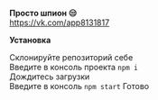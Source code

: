 <b>Просто шпион 😒</b>
<br>
https://vk.com/app8131817
<br>

<b>Установка</b>

<text>
Склонируйте репозиторий себе <br/>
Введите в консоль проекта <code>npm i</code> <br/>
Дождитесь загрузки <br/>
Введите в консоль <code>npm start</code>
Готово
</text>
